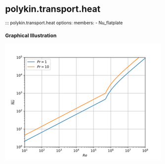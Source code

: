 # polykin.transport.heat

::: polykin.transport.heat
    options:
        members:
            - Nu_flatplate

### Graphical Illustration

![Nu_flatplate](Nu_flatplate.svg)